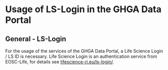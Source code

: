 # Usage of LS-Login in the GHGA Data Portal


## General - LS-Login
For the usage of the services of the GHGA Data Portal, a Life Science Login / LS ID is necessary. Life Science Login is an authentication service from EOSC-Life, for details see [lifescience-ri.eu/ls-login/](https://lifescience-ri.eu/ls-login/).

 


